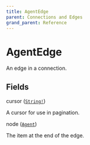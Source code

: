 ```yaml
---
title: AgentEdge
parent: Connections and Edges
grand_parent: Reference
---
```


# AgentEdge

An edge in a connection.

## Fields

<div class="field-entry ">
  <span id="cursor" class="field-name anchored">cursor (<code><a href="/docs/reference/scalar/string">String!</a></code>)</span>

  <div class="description-wrapper">
   <p>A cursor for use in pagination.</p>

  </div>
</div>

<div class="field-entry ">
  <span id="node" class="field-name anchored">node (<code><a href="/docs/reference/object/agent">Agent</a></code>)</span>

  <div class="description-wrapper">
   <p>The item at the end of the edge.</p>

  </div>
</div>

